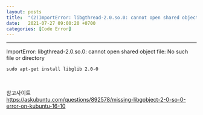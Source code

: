 ```yaml
---
layout: posts
title:  "(2)ImportError: libgthread-2.0.so.0: cannot open shared object file: No such file or directory'"
date:   2021-07-27 09:00:20 +0700
categories: [Code Error]
---
```

<link rel = "stylesheet" href ="/static/css/bootstrap.min.css">

--------------------------

ImportError: libgthread-2.0.so.0: cannot open shared object file: No such file or directory <br/>
~~~
sudo apt-get install libglib 2.0-0
~~~
<br/>

참고사이트<br/>
https://askubuntu.com/questions/892578/missing-libgobject-2-0-so-0-error-on-kubuntu-16-10
